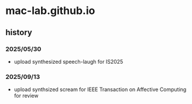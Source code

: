 # mac-lab.github.io

## history
### 2025/05/30
- upload synthesized speech-laugh for IS2025

### 2025/09/13
- upload synthsized scream for IEEE Transaction on Affective Computing for review
